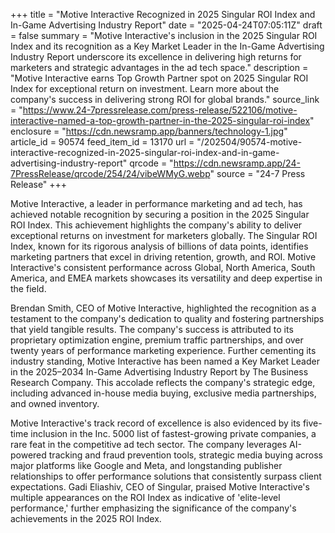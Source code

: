 +++
title = "Motive Interactive Recognized in 2025 Singular ROI Index and In-Game Advertising Industry Report"
date = "2025-04-24T07:05:11Z"
draft = false
summary = "Motive Interactive's inclusion in the 2025 Singular ROI Index and its recognition as a Key Market Leader in the In-Game Advertising Industry Report underscore its excellence in delivering high returns for marketers and strategic advantages in the ad tech space."
description = "Motive Interactive earns Top Growth Partner spot on 2025 Singular ROI Index for exceptional return on investment. Learn more about the company's success in delivering strong ROI for global brands."
source_link = "https://www.24-7pressrelease.com/press-release/522106/motive-interactive-named-a-top-growth-partner-in-the-2025-singular-roi-index"
enclosure = "https://cdn.newsramp.app/banners/technology-1.jpg"
article_id = 90574
feed_item_id = 13170
url = "/202504/90574-motive-interactive-recognized-in-2025-singular-roi-index-and-in-game-advertising-industry-report"
qrcode = "https://cdn.newsramp.app/24-7PressRelease/qrcode/254/24/vibeWMyG.webp"
source = "24-7 Press Release"
+++

<p>Motive Interactive, a leader in performance marketing and ad tech, has achieved notable recognition by securing a position in the 2025 Singular ROI Index. This achievement highlights the company's ability to deliver exceptional returns on investment for marketers globally. The Singular ROI Index, known for its rigorous analysis of billions of data points, identifies marketing partners that excel in driving retention, growth, and ROI. Motive Interactive's consistent performance across Global, North America, South America, and EMEA markets showcases its versatility and deep expertise in the field.</p><p>Brendan Smith, CEO of Motive Interactive, highlighted the recognition as a testament to the company's dedication to quality and fostering partnerships that yield tangible results. The company's success is attributed to its proprietary optimization engine, premium traffic partnerships, and over twenty years of performance marketing experience. Further cementing its industry standing, Motive Interactive has been named a Key Market Leader in the 2025–2034 In-Game Advertising Industry Report by The Business Research Company. This accolade reflects the company's strategic edge, including advanced in-house media buying, exclusive media partnerships, and owned inventory.</p><p>Motive Interactive's track record of excellence is also evidenced by its five-time inclusion in the Inc. 5000 list of fastest-growing private companies, a rare feat in the competitive ad tech sector. The company leverages AI-powered tracking and fraud prevention tools, strategic media buying across major platforms like Google and Meta, and longstanding publisher relationships to offer performance solutions that consistently surpass client expectations. Gadi Eliashiv, CEO of Singular, praised Motive Interactive's multiple appearances on the ROI Index as indicative of 'elite-level performance,' further emphasizing the significance of the company's achievements in the 2025 ROI Index.</p>